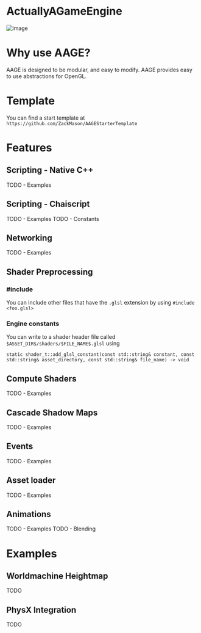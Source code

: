 # ActuallyAGameEngine

![image](https://user-images.githubusercontent.com/3623261/184268773-de19e916-4889-450d-9553-8c058959e6c0.png)

# Why use AAGE?

AAGE is designed to be modular, and easy to modify. AAGE provides easy to use abstractions for OpenGL.

# Template

You can find a start template at `https://github.com/ZackMason/AAGEStarterTemplate`

# Features

## Scripting - Native C++

TODO - Examples

## Scripting - Chaiscript

TODO - Examples
TODO - Constants

## Networking

TODO - Examples

## Shader Preprocessing 


### #include

You can include other files that have the `.glsl` extension by using `#include <foo.glsl>`

### Engine constants

You can write to a shader header file called `$ASSET_DIR$/shaders/$FILE_NAME$.glsl` using 
```
static shader_t::add_glsl_constant(const std::string& constant, const std::string& asset_directory, const std::string& file_name) -> void
```

## Compute Shaders

TODO - Examples

## Cascade Shadow Maps

TODO - Examples

## Events

TODO - Examples

## Asset loader

TODO - Examples

## Animations

TODO - Examples
TODO - Blending

# Examples

## Worldmachine Heightmap

TODO

## PhysX Integration

TODO




